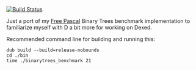 [![Build Status](https://travis-ci.com/binarytrees/binarytreesbenchmark.svg?branch=master)](https://travis-ci.com/binarytrees/binarytreesbenchmark)

Just a port of my [Free Pascal](https://benchmarksgame-team.pages.debian.net/benchmarksgame/program/binarytrees-fpascal-7.html) Binary Trees benchmark implementation to familiarize myself with D a bit more for working on Dexed.

Recommended command line for building and running this:

```
dub build --build=release-nobounds
cd ./bin
time ./binarytrees_benchmark 21
```
